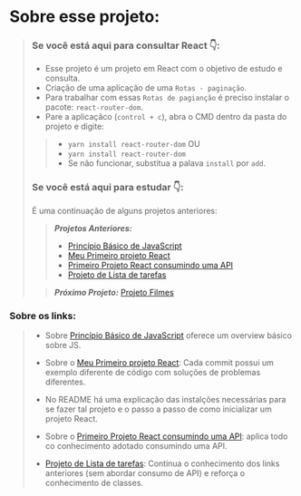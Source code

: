 # Sobre esse projeto:
> ### Se você está aqui para consultar React 👇:
>
> - Esse projeto é um projeto em React com o objetivo de estudo e consulta.
> - Criação de uma aplicação de uma `Rotas - paginação`.
> - Para trabalhar com essas `Rotas de pagianção` é preciso instalar o pacote: `react-router-dom`.
> - Pare a aplicaçãco (`control + c`), abra o CMD dentro da pasta do projeto e digite:
> > - `yarn install react-router-dom`
> > OU
> > - `yarn install react-router-dom`
> > - Se não funcionar, substitua a palava `install` por `add`.
> ### Se você está aqui para estudar 👇:
>
> É uma continuação de alguns projetos anteriores:
>
> > _**Projetos Anteriores:**_
> > - [Princípio Básico de JavaScript](https://github.com/DFMaia/PrincipiosBasicosJavaScript)
> > - [Meu Primeiro projeto React](https://github.com/DFMaia/primeiro-projeto-react)
> > - [Primeiro Projeto React consumindo uma API](https://github.com/DFMaia/react-api/tree/master/src)
> > - [Projeto de Lista de tarefas](https://github.com/DFMaia/react-todo-project)
>
> > _**Próximo Projeto:**_ 
> > [Projeto Filmes](https://github.com/DFMaia/react-filmes)
### Sobre os links:
> - Sobre [Princípio Básico de JavaScript](https://github.com/DFMaia/PrincipiosBasicosJavaScript) oferece um overview básico sobre JS.
>
> - Sobre o [Meu Primeiro projeto React](https://github.com/DFMaia/primeiro-projeto-react): Cada commit possui um exemplo diferente de código com soluções de problemas diferentes.
> - No README há uma explicação das instalções necessárias para se fazer tal projeto e o passo a passo de como inicializar um projeto React.
>
> - Sobre o [Primeiro Projeto React consumindo uma API](https://github.com/DFMaia/react-api/tree/master/src): aplica todo co conhecimento adotado consumindo uma API.
> - [Projeto de Lista de tarefas](https://github.com/DFMaia/react-todo-project): Continua o conhecimento dos links anteriores (sem abordar consumo de API) e reforça o conhecimento de classes.
